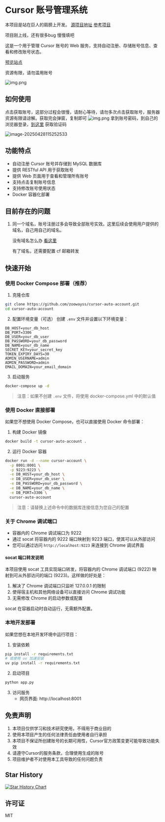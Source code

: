 # Cursor 账号管理系统

本项目是站在巨人的肩膀上开发。 [源项目地址](https://github.com/chengazhen/cursor-auto-free) [参考项目](https://github.com/yeongpin/cursor-free-vip)

项目刚上线，还有很多bug 慢慢填吧

这是一个用于管理 Cursor 账号的 Web 服务，支持自动注册、存储账号信息、查看和修改账号状态。

[预览站点](https://cursor-account.zoowayss.dpdns.org)

资源有限，请勿滥用账号

![img.png](./.assets/image.png)

## 如何使用

点击获取账号，这部分过程会很慢，请耐心等待，请勿多次点击获取账号，服务器资源有限请谅解。获取完会弹窗，复制即可
![img.png](./.assets/image-1745820621145.png)
拿到账号密码，到自己的浏览器登录，[到这里](https://tempmail.plus/en/#!) 获取验证码


![image-20250428115252533](./.assets/image-20250428115252533.png)

## 功能特点

- 自动注册 Cursor 账号并存储到 MySQL 数据库
- 提供 RESTful API 用于获取账号
- 提供 Web 页面用于查看和管理所有账号
- 支持点击复制账号信息
- 支持修改账号使用状态
- Docker 容器化部署

## 目前存在的问题

1. 同一个域名，账号注册过多会导致全部账号实效。这里后续会使用用户提供的域名，自己用自己的域名。

   没有域名怎么办  [看这里](https://linux.do/t/topic/26864)

   有了域名，还需要配置 cf 邮箱转发

## 快速开始

### 使用 Docker Compose 部署（推荐）

1. 克隆仓库
```bash
git clone https://github.com/zoowayss/cursor-auto-account.git
cd cursor-auto-account
```

2. 配置环境变量（可选）
创建 `.env` 文件并设置以下环境变量：
```
DB_HOST=your_db_host
DB_PORT=3306
DB_USER=your_db_user
DB_PASSWORD=your_db_password
DB_NAME=your_db_name
SECRET_KEY=your_secret_key
TOKEN_EXPIRY_DAYS=30
ADMIN_USERNAME=admin
ADMIN_PASSWORD=admin
EMAIL_DOMAIN=your_email_domain
```

3. 启动服务
```bash
docker-compose up -d
```

> 注意：如果不创建 `.env` 文件，将使用 docker-compose.yml 中的默认值

### 使用 Docker 直接部署

如果您不想使用 Docker Compose，也可以直接使用 Docker 命令部署：

1. 构建 Docker 镜像
```bash
docker build -t cursor-auto-account .
```

2. 运行 Docker 容器
```bash
docker run -d --name cursor-account \
  -p 8001:8001 \
  -p 9223:9223 \
  -e DB_HOST=your_db_host \
  -e DB_USER=your_db_user \
  -e DB_PASSWORD=your_db_password \
  -e DB_NAME=your_db_name \
  -e DB_PORT=3306 \
  cursor-auto-account
```

> 注意：请替换上述命令中的数据库连接信息为您自己的配置

### 关于 Chrome 调试端口

- 容器内的 Chrome 调试端口为 9222
- 通过 socat 将容器内的 9222 端口映射到 9223 端口，使其可以从外部访问
- 您可以通过访问 `http://localhost:9223` 来连接到 Chrome 调试界面

#### socat 端口转发说明

本项目使用 socat 工具实现端口转发，将容器内的 Chrome 调试端口 (9222) 映射到可从外部访问的端口 (9223)。这样做的好处是：

1. 解决了 Chrome 调试端口只监听 127.0.0.1 的限制
2. 使得宿主机和其他网络设备可以直接访问 Chrome 调试功能
3. 无需修改 Chrome 的启动参数或配置

socat 在容器启动时自动运行，无需额外配置。

### 本地开发部署

如果您想在本地开发环境中运行项目：

1. 安装依赖
```bash
pip install -r requirements.txt
# 或使用 uv 加速安装
uv pip install -r requirements.txt
```

2. 启动项目
```bash
python app.py
```

3. 访问服务
   - 网页界面: http://localhost:8001

## 免责声明

1. 本项目仅供学习和技术研究使用，不得用于商业目的
2. 使用本项目产生的任何法律责任由使用者自行承担
3. 本项目不保证所创建账号的长期可用性，Cursor官方政策变更可能导致功能失效
4. 请遵守Cursor的服务条款，合理使用生成的账号
5. 项目维护者不对使用本工具导致的任何问题负责
## Star History

[![Star History Chart](https://api.star-history.com/svg?repos=zoowayss/cursor-auto-account&type=Date)](https://www.star-history.com/#zoowayss/cursor-auto-account&Date)
## 许可证

MIT
